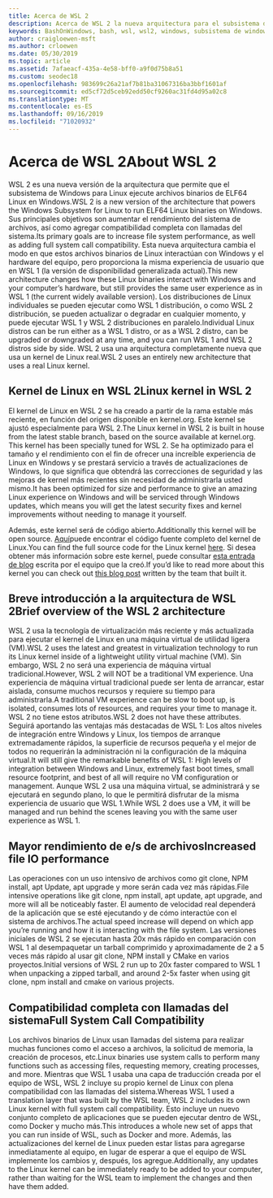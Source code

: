 ```yaml
---
title: Acerca de WSL 2
description: Acerca de WSL 2 la nueva arquitectura para el subsistema de Windows para Linux
keywords: BashOnWindows, bash, wsl, wsl2, windows, subsistema de windows para linux, subsistemawindows, ubuntu, debian, suse, windows 10, instalación
author: craigloewen-msft
ms.author: crloewen
ms.date: 05/30/2019
ms.topic: article
ms.assetid: 7afaeacf-435a-4e58-bff0-a9f0d75b8a51
ms.custom: seodec18
ms.openlocfilehash: 983699c26a21af7b81ba31067316ba3bbf1601af
ms.sourcegitcommit: ed5cf72d5ceb92edd50cf9260ac31fd4d95a02c8
ms.translationtype: MT
ms.contentlocale: es-ES
ms.lasthandoff: 09/16/2019
ms.locfileid: "71020932"
---
```

# <a name="about-wsl-2"></a><span data-ttu-id="c6935-104">Acerca de WSL 2</span><span class="sxs-lookup"><span data-stu-id="c6935-104">About WSL 2</span></span>

<span data-ttu-id="c6935-105">WSL 2 es una nueva versión de la arquitectura que permite que el subsistema de Windows para Linux ejecute archivos binarios de ELF64 Linux en Windows.</span><span class="sxs-lookup"><span data-stu-id="c6935-105">WSL 2 is a new version of the architecture that powers the Windows Subsystem for Linux to run ELF64 Linux binaries on Windows.</span></span> <span data-ttu-id="c6935-106">Sus principales objetivos son aumentar el rendimiento del sistema de archivos, así como agregar compatibilidad completa con llamadas del sistema.</span><span class="sxs-lookup"><span data-stu-id="c6935-106">Its primary goals are to increase file system performance, as well as adding full system call compatibility.</span></span> <span data-ttu-id="c6935-107">Esta nueva arquitectura cambia el modo en que estos archivos binarios de Linux interactúan con Windows y el hardware del equipo, pero proporciona la misma experiencia de usuario que en WSL 1 (la versión de disponibilidad generalizada actual).</span><span class="sxs-lookup"><span data-stu-id="c6935-107">This new architecture changes how these Linux binaries interact with Windows and your computer’s hardware, but still provides the same user experience as in WSL 1 (the current widely available version).</span></span> <span data-ttu-id="c6935-108">Los distribuciones de Linux individuales se pueden ejecutar como WSL 1 distribución, o como WSL 2 distribución, se pueden actualizar o degradar en cualquier momento, y puede ejecutar WSL 1 y WSL 2 distribuciones en paralelo.</span><span class="sxs-lookup"><span data-stu-id="c6935-108">Individual Linux distros can be run either as a WSL 1 distro, or as a WSL 2 distro, can be upgraded or downgraded at any time, and you can run WSL 1 and WSL 2 distros side by side.</span></span> <span data-ttu-id="c6935-109">WSL 2 usa una arquitectura completamente nueva que usa un kernel de Linux real.</span><span class="sxs-lookup"><span data-stu-id="c6935-109">WSL 2 uses an entirely new architecture that uses a real Linux kernel.</span></span>

## <a name="linux-kernel-in-wsl-2"></a><span data-ttu-id="c6935-110">Kernel de Linux en WSL 2</span><span class="sxs-lookup"><span data-stu-id="c6935-110">Linux kernel in WSL 2</span></span>

<span data-ttu-id="c6935-111">El kernel de Linux en WSL 2 se ha creado a partir de la rama estable más reciente, en función del origen disponible en kernel.org. Este kernel se ajustó especialmente para WSL 2.</span><span class="sxs-lookup"><span data-stu-id="c6935-111">The Linux kernel in WSL 2 is built in house from the latest stable branch, based on the source available at kernel.org. This kernel has been specially tuned for WSL 2.</span></span> <span data-ttu-id="c6935-112">Se ha optimizado para el tamaño y el rendimiento con el fin de ofrecer una increíble experiencia de Linux en Windows y se prestará servicio a través de actualizaciones de Windows, lo que significa que obtendrá las correcciones de seguridad y las mejoras de kernel más recientes sin necesidad de administrarla usted mismo.</span><span class="sxs-lookup"><span data-stu-id="c6935-112">It has been optimized for size and performance to give an amazing Linux experience on Windows and will be serviced through Windows updates, which means you will get the latest security fixes and kernel improvements without needing to manage it yourself.</span></span>

<span data-ttu-id="c6935-113">Además, este kernel será de código abierto.</span><span class="sxs-lookup"><span data-stu-id="c6935-113">Additionally this kernel will be open source.</span></span> <span data-ttu-id="c6935-114">[Aquí](https://github.com/microsoft/WSL2-Linux-Kernel)puede encontrar el código fuente completo del kernel de Linux.</span><span class="sxs-lookup"><span data-stu-id="c6935-114">You can find the full source code for the Linux kernel [here](https://github.com/microsoft/WSL2-Linux-Kernel).</span></span> <span data-ttu-id="c6935-115">Si desea obtener más información sobre este kernel, puede consultar [esta entrada de blog](https://devblogs.microsoft.com/commandline/shipping-a-linux-kernel-with-windows/) escrita por el equipo que la creó.</span><span class="sxs-lookup"><span data-stu-id="c6935-115">If you’d like to read more about this kernel you can check out [this blog post](https://devblogs.microsoft.com/commandline/shipping-a-linux-kernel-with-windows/) written by the team that built it.</span></span>

## <a name="brief-overview-of-the-wsl-2-architecture"></a><span data-ttu-id="c6935-116">Breve introducción a la arquitectura de WSL 2</span><span class="sxs-lookup"><span data-stu-id="c6935-116">Brief overview of the WSL 2 architecture</span></span>

<span data-ttu-id="c6935-117">WSL 2 usa la tecnología de virtualización más reciente y más actualizada para ejecutar el kernel de Linux en una máquina virtual de utilidad ligera (VM).</span><span class="sxs-lookup"><span data-stu-id="c6935-117">WSL 2 uses the latest and greatest in virtualization technology to run its Linux kernel inside of a lightweight utility virtual machine (VM).</span></span> <span data-ttu-id="c6935-118">Sin embargo, WSL 2 no será una experiencia de máquina virtual tradicional.</span><span class="sxs-lookup"><span data-stu-id="c6935-118">However, WSL 2 will NOT be a traditional VM experience.</span></span> <span data-ttu-id="c6935-119">Una experiencia de máquina virtual tradicional puede ser lenta de arrancar, estar aislada, consume muchos recursos y requiere su tiempo para administrarla.</span><span class="sxs-lookup"><span data-stu-id="c6935-119">A traditional VM experience can be slow to boot up, is isolated, consumes lots of resources, and requires your time to manage it.</span></span> <span data-ttu-id="c6935-120">WSL 2 no tiene estos atributos.</span><span class="sxs-lookup"><span data-stu-id="c6935-120">WSL 2 does not have these attributes.</span></span> <span data-ttu-id="c6935-121">Seguirá aportando las ventajas más destacadas de WSL 1: Los altos niveles de integración entre Windows y Linux, los tiempos de arranque extremadamente rápidos, la superficie de recursos pequeña y el mejor de todos no requerirán la administración ni la configuración de la máquina virtual.</span><span class="sxs-lookup"><span data-stu-id="c6935-121">It will still give the remarkable benefits of WSL 1: High levels of integration between Windows and Linux, extremely fast boot times, small resource footprint, and best of all will require no VM configuration or management.</span></span> <span data-ttu-id="c6935-122">Aunque WSL 2 usa una máquina virtual, se administrará y se ejecutará en segundo plano, lo que le permitirá disfrutar de la misma experiencia de usuario que WSL 1.</span><span class="sxs-lookup"><span data-stu-id="c6935-122">While WSL 2 does use a VM, it will be managed and run behind the scenes leaving you with the same user experience as WSL 1.</span></span>

## <a name="increased-file-io-performance"></a><span data-ttu-id="c6935-123">Mayor rendimiento de e/s de archivos</span><span class="sxs-lookup"><span data-stu-id="c6935-123">Increased file IO performance</span></span>

<span data-ttu-id="c6935-124">Las operaciones con un uso intensivo de archivos como git clone, NPM install, apt Update, apt upgrade y more serán cada vez más rápidas.</span><span class="sxs-lookup"><span data-stu-id="c6935-124">File intensive operations like git clone, npm install, apt update, apt upgrade, and more will all be noticeably faster.</span></span> <span data-ttu-id="c6935-125">El aumento de velocidad real dependerá de la aplicación que se esté ejecutando y de cómo interactúe con el sistema de archivos.</span><span class="sxs-lookup"><span data-stu-id="c6935-125">The actual speed increase will depend on which app you’re running and how it is interacting with the file system.</span></span> <span data-ttu-id="c6935-126">Las versiones iniciales de WSL 2 se ejecutan hasta 20x más rápido en comparación con WSL 1 al desempaquetar un tarball comprimido y aproximadamente de 2 a 5 veces más rápido al usar git clone, NPM install y CMake en varios proyectos.</span><span class="sxs-lookup"><span data-stu-id="c6935-126">Initial versions of WSL 2 run up to 20x faster compared to WSL 1 when unpacking a zipped tarball, and around 2-5x faster when using git clone, npm install and cmake on various projects.</span></span>

## <a name="full-system-call-compatibility"></a><span data-ttu-id="c6935-127">Compatibilidad completa con llamadas del sistema</span><span class="sxs-lookup"><span data-stu-id="c6935-127">Full System Call Compatibility</span></span>

<span data-ttu-id="c6935-128">Los archivos binarios de Linux usan llamadas del sistema para realizar muchas funciones como el acceso a archivos, la solicitud de memoria, la creación de procesos, etc.</span><span class="sxs-lookup"><span data-stu-id="c6935-128">Linux binaries use system calls to perform many functions such as accessing files, requesting memory, creating processes, and more.</span></span> <span data-ttu-id="c6935-129">Mientras que WSL 1 usaba una capa de traducción creada por el equipo de WSL, WSL 2 incluye su propio kernel de Linux con plena compatibilidad con las llamadas del sistema.</span><span class="sxs-lookup"><span data-stu-id="c6935-129">Whereas WSL 1 used a translation layer that was built by the WSL team, WSL 2 includes its own Linux kernel with full system call compatibility.</span></span> <span data-ttu-id="c6935-130">Esto incluye un nuevo conjunto completo de aplicaciones que se pueden ejecutar dentro de WSL, como Docker y mucho más.</span><span class="sxs-lookup"><span data-stu-id="c6935-130">This introduces a whole new set of apps that you can run inside of WSL, such as Docker and more.</span></span> <span data-ttu-id="c6935-131">Además, las actualizaciones del kernel de Linux pueden estar listas para agregarse inmediatamente al equipo, en lugar de esperar a que el equipo de WSL implemente los cambios y, después, los agregue.</span><span class="sxs-lookup"><span data-stu-id="c6935-131">Additionally, any updates to the Linux kernel can be immediately ready to be added to your computer, rather than waiting for the WSL team to implement the changes and then have them added.</span></span>